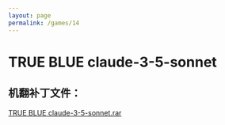```yaml
---
layout: page
permalink: /games/14
---
```



# TRUE BLUE claude-3-5-sonnet

## 机翻补丁文件：

[TRUE BLUE claude-3-5-sonnet.rar](../resources/TRUE%20BLUE%20claude-3-5-sonnet.rar)

 

